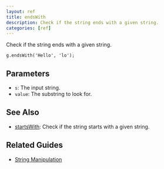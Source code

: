 ```yaml
---
layout: ref
title: endsWith
description: Check if the string ends with a given string.
categories: [ref]
---
```

Check if the string ends with a given string.

    g.endsWith('Hello', 'lo');

## Parameters
- `s`: The input string.
- `value`: The substring to look for.

## See Also
- [startsWith](/ref/startsWith.html): Check if the string starts with a given string.

## Related Guides
- [String Manipulation](/guide/string.html)
